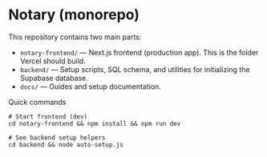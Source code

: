 # Notary (monorepo)

This repository contains two main parts:

- `notary-frontend/` — Next.js frontend (production app). This is the folder Vercel should build.
- `backend/` — Setup scripts, SQL schema, and utilities for initializing the Supabase database.
- `docs/` — Guides and setup documentation.

Quick commands

```
# Start frontend (dev)
cd notary-frontend && npm install && npm run dev

# See backend setup helpers
cd backend && node auto-setup.js
```
